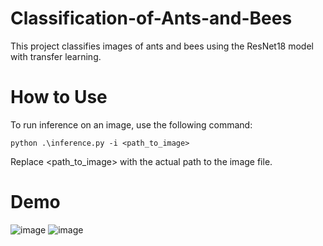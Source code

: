 # Classification-of-Ants-and-Bees
This project classifies images of ants and bees using the ResNet18 model with transfer learning.

# How to Use 
To run inference on an image, use the following command:
```
python .\inference.py -i <path_to_image>
```
Replace <path_to_image> with the actual path to the image file.

# Demo
![image](https://github.com/user-attachments/assets/04bca819-83d6-4aa4-bfad-8b485bc0d51b)
![image](https://github.com/user-attachments/assets/f85091fc-41c5-418b-8cb2-b97f323ad1ee)
